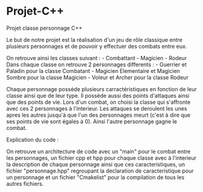 # Projet-C++
Projet classe personnage C++

Le but de notre projet est la réalisation d'un jeu de rôle classique entre plusieurs personnages et de pouvoir y effectuer des combats entre eux.

On retrouve ainsi les classes suivant : - Combattant
                                        - Magicien
                                        - Rodeur
Dans chaque classe on retrouve 2 personnages differents : - Guerrier et Paladin pour la classe Combatant
                                                          - Magicien Elementaire et Magicien Sombre pour la classe Magicien
                                                          - Voleur et Archer pour la classe Rodeur

Chaque personnage posséde plusieurs carractéristiques en fonction de leur classe ainsi que de leur type.
Il posséde aussi des points d'attaques ainsi que des points de vie.
Lors d'un combat, on choisi la classe qui s'affronte avec ces 2 personnages à l'interieur.
Les attaques se deroulent les unes apres les autres jusqu'à que l'un des personnages meurt (c'est à dire que ses points de vie sont égales à 0). Ainsi l'autre personnage gagne le combat.

Explication du code :

On retrouve un architecture de code avec un "main" pour le combat entre les personnages, un fichier cpp et hpp pour chaque classe avec à l'interieur la description de chaque personnage ainsi que ces caracteristiques, un fichier "personnage.hpp" regroupant la declaration de caracteristique pour un personnage et un fichier "Cmakelist" pour la compilation de tous les autres fichiers.

